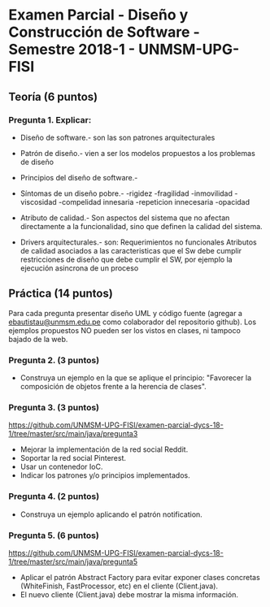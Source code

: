 # Examen Parcial - Diseño y Construcción de Software - Semestre 2018-1 - UNMSM-UPG-FISI

## Teoría (6 puntos)
### Pregunta 1. Explicar:
* Diseño de software.- son las 
son patrones arquitecturales 
* Patrón de diseño.- vien a ser los modelos propuestos a los problemas de diseño 

* Principios del diseño de software.- 

* Síntomas de un diseño pobre.-
	-rigidez
	-fragilidad
	-inmovilidad
	-viscosidad
	-compelidad innesaria
	-repeticion innecesaria
	-opacidad
	
	
* Atributo de calidad.-
Son aspectos del sistema que no afectan directamente a la funcionalidad, sino que definen la calidad del sistema. 
* Drivers arquitecturales.- son:
Requerimientos no funcionales
Atributos de calidad asociados a las caracteristicas que el Sw debe cumplir
restricciones de diseño que debe cumplir el SW, por ejemplo la ejecución asincrona de un proceso 


## Práctica (14 puntos)
Para cada pregunta presentar diseño UML y código fuente (agregar a ebautistau@unmsm.edu.pe como colaborador del repositorio github).
Los ejemplos propuestos NO pueden ser los vistos en clases, ni tampoco bajado de la web.

### Pregunta 2. (3 puntos)
- Construya un ejemplo en la que se aplique el principio: "Favorecer la composición de objetos frente a la herencia de clases".

### Pregunta 3. (3 puntos)
https://github.com/UNMSM-UPG-FISI/examen-parcial-dycs-18-1/tree/master/src/main/java/pregunta3
- Mejorar la implementación de la red social Reddit.
- Soportar la red social Pinterest.
- Usar un contenedor IoC.
- Indicar los patrones y/o principios implementados.

### Pregunta 4. (2 puntos)
- Construya un ejemplo aplicando el patrón notification.

### Pregunta 5. (6 puntos)
https://github.com/UNMSM-UPG-FISI/examen-parcial-dycs-18-1/tree/master/src/main/java/pregunta5
- Aplicar el patrón Abstract Factory para evitar exponer clases concretas (WhiteFinish, FastProcessor, etc) en el cliente (Client.java).
- El nuevo cliente (Client.java) debe mostrar la misma información.
